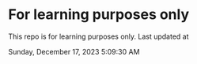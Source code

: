 # For learning purposes only
This repo is for learning purposes only.
Last updated at

Sunday, December 17, 2023 5:09:30 AM

